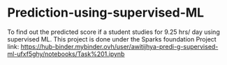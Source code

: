 # Prediction-using-supervised-ML
 To find out the predicted score if a student studies for 9.25 hrs/ day using supervised ML. 
This project is done under the Sparks foundation
Project link:
https://hub-binder.mybinder.ovh/user/awitijhya-predi-g-supervised-ml-ufxf5ghy/notebooks/Task%201.ipynb
